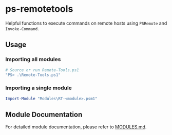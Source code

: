 # ps-remotetools

Helpful functions to execute commands on remote hosts using `PSRemote` and `Invoke-Command`.


## Usage

### Importing all modules
```ps1
# Source or run Remote-Tools.ps1
"PS> .\Remote-Tools.ps1"
```

### Importing a single module
```ps1
Import-Module "Modules\RT-<module>.psm1"
```

## Module Documentation
For detailed module documentation, please refer to [MODULES.md](MODULES.md).

<!--
## Variables
* $CurrentScriptName 
    > $MyInvocation.MyCommand.Name
* $CurrentScriptPath 
    > $MyInvocation.MyCommand.Path
* $CurrentScriptDir  
    > Split-Path -Path $CurrentScriptPath -Parent
* $CurrentScriptFile 
    > Split-Path -Path $CurrentScriptPath -Leaf
* $isDotSourced
    > $MyInvocation.InvocationName -eq '.' -or $MyInvocation.Line -eq ''
-->